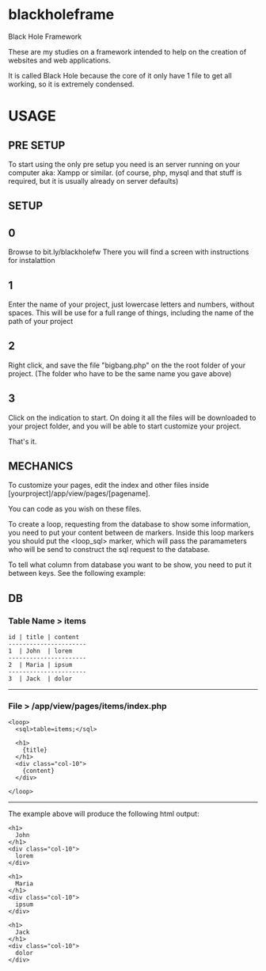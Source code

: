 # blackholeframe
Black Hole Framework

These are my studies on a framework intended to help on the creation of websites and web applications.

It is called Black Hole because the core of it only have 1 file to get all working, so it is extremely condensed.




# USAGE


## PRE SETUP
To start using the only pre setup you need is an server running on your computer aka: Xampp or similar.
(of course, php, mysql and that stuff is required, but it is usually already on server defaults)


## SETUP

## 0
Browse to bit.ly/blackholefw
There you will find a screen with instructions for instalattion

## 1
Enter the name of your project, just lowercase letters and numbers, without spaces.
This will be use for a full range of things, including the name of the path of your project

## 2
Right click, and save the file "bigbang.php" on the the root folder of your project. (The folder who have to be the same name you gave above)

## 3
Click on the indication to start. On doing it all the files will be downloaded to your project folder, and you will be able to start customize your project.

That's it.


## MECHANICS
To customize your pages, edit the index and other files inside [yourproject]/app/view/pages/[pagename].

You can code as you wish on these files.

To create a loop, requesting from the database to show some information, you need to put your content between de <loop> markers. Inside this loop markers you should put the <loop_sql> marker, which will pass the paramameters who will be send to construct the sql request to the database.

To tell what column from database you want to be show, you need to put it between keys.
See the following example:

## DB
### Table Name > items

```
id | title | content
----------------------
1  | John  | lorem
----------------------
2  | Maria | ipsum
----------------------
3  | Jack  | dolor
```

----------------------------------------------------

### File > /app/view/pages/items/index.php

```
<loop>
  <sql>table=items;</sql>

  <h1>
    {title}
  </h1>
  <div class="col-10">
    {content}
  </div>

</loop>
```
----------------------------------------------------

The example above will produce the following html output:
```
<h1>
  John
</h1>
<div class="col-10">
  lorem
</div>

<h1>
  Maria
</h1>
<div class="col-10">
  ipsum
</div>

<h1>
  Jack
</h1>
<div class="col-10">
  dolor
</div>
```
